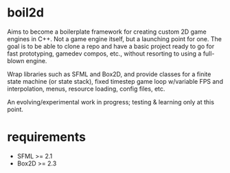 boil2d
======
Aims to become a boilerplate framework for creating custom 2D game engines in
C++. Not a game engine itself, but a launching point for one. The goal is to be
able to clone a repo and have a basic project ready to go for fast prototyping,
gamedev compos, etc., without resorting to using a full-blown engine.

Wrap libraries such as SFML and Box2D, and provide classes for a finite state
machine (or state stack), fixed timestep game loop w/variable FPS and 
interpolation, menus, resource loading, config files, etc.

An evolving/experimental work in progress; testing & learning only at this
point.


requirements
============
* SFML >= 2.1
* Box2D >= 2.3
